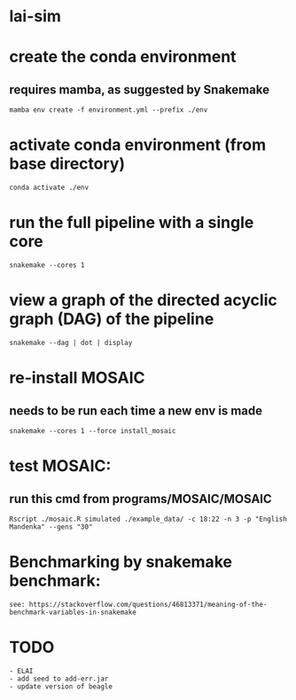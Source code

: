 # lai-sim

# create the conda environment
## requires mamba, as suggested by Snakemake
`mamba env create -f environment.yml --prefix ./env`

# activate conda environment (from base directory)
`conda activate ./env`

# run the full pipeline with a single core
`snakemake --cores 1`

# view a graph of the directed acyclic graph (DAG) of the pipeline
`snakemake --dag | dot | display`

# re-install MOSAIC
## needs to be run each time a new env is made
`snakemake --cores 1 --force install_mosaic`

# test MOSAIC:
## run this cmd from programs/MOSAIC/MOSAIC
`Rscript ./mosaic.R simulated ./example_data/ -c 18:22 -n 3 -p "English Mandenka" --gens "30"`

# Benchmarking by snakemake benchmark:
`see: https://stackoverflow.com/questions/46813371/meaning-of-the-benchmark-variables-in-snakemake`

# TODO
	- ELAI
	- add seed to add-err.jar
	- update version of beagle
